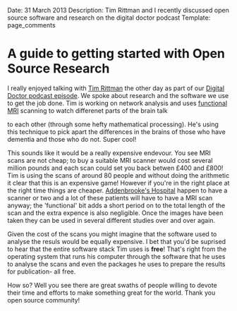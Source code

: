 Date: 31 March 2013
Description: Tim Rittman and I recently discussed open source software and research on the digital doctor podcast
Template: page_comments

# A guide to getting started with Open Source Research

I really enjoyed talking with [Tim Rittman](https://twitter.com/timrittman "Tim Rittman on Twitter") the other day as part of our [Digital Doctor podcast episode](http://thedigitaldoc.co.uk/podcasts/9 "The Digital Doctor- Episode 9"). We spoke about research and the software we use to get the job done. Tim is working on network analysis and uses [functional MRI](http://en.wikipedia.org/wiki/Functional_magnetic_resonance_imaging "Wikipaedia fMRI page") scanning to watch differenet parts of the brain talk

<!-- ~~fold~~ -->

to each other (through some hefty mathematical processing). He's using this technique to pick apart the differences in the brains of those who have dementia and those who do not. Super cool!

This sounds like it would be a really expensive endevour. You see MRI scans are not cheap; to buy a suitable MRI scanner would cost several million pounds and each scan could set you back betwen £400 and £800! Tim is using the scans of around 80 people and without doing the arithmetic it clear that this is an expensive game! However if you're in the right place at the right time things are cheaper. [Addenbrooke's Hospital](http://www.cuh.org.uk/cms/addenbrookes-hospital "Addenbrooke's Hospital website") happen to have a scanner or two and a lot of these patients will have to have a MRI scan anyway; the 'functional' bit adds a short period on to the total length of the scan and the extra expence is also negligible. Once the images have been taken they can be used in several different studies over and over again.

Given the cost of the scans you might imagine that the software used to analyse the resuls would be equally expensive. I bet that you'd be suprised to hear that the entire software stack Tim uses is **free**! That's right from the operating system that runs his computer through the software that he uses to analyse the scans and even the packages he uses to prepare the results for publication- all free.

How so? Well you see there are great swaths of people willing to devote their time and efforts to make something great for the world. Thank you open source community!

